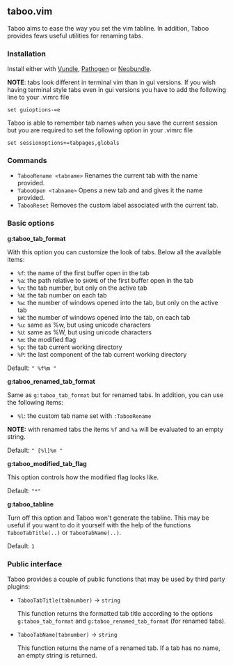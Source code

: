 ## taboo.vim

Taboo aims to ease the way you set the vim tabline. In addition, Taboo provides fews useful utilities for renaming tabs.

### Installation

Install either with [Vundle](https://github.com/gmarik/vundle), [Pathogen](https://github.com/tpope/vim-pathogen) or [Neobundle](https://github.com/Shougo/neobundle.vim).

**NOTE**: tabs look different in terminal vim than in gui versions. If you wish having terminal style tabs even in gui versions you have to add the following line to your .vimrc file
```vim
set guioptions-=e
```

Taboo is able to remember tab names when you save the current session but you are required to set the following option in your .vimrc file
```vim
set sessionoptions+=tabpages,globals
```

### Commands

- `TabooRename <tabname>` Renames the current tab with the name provided.
- `TabooOpen <tabname>` Opens a new tab and and gives it the name provided.
- `TabooReset` Removes the custom label associated with the current tab.

### Basic options

**g:taboo\_tab\_format**

With this option you can customize the look of tabs. Below all the available items:

- `%f`: the name of the first buffer open in the tab
- `%a`: the path relative to `$HOME` of the first buffer open in the tab
- `%n`: the tab number, but only on the active tab
- `%N`: the tab number on each tab
- `%w`: the number of windows opened into the tab, but only on the active tab
- `%W`: the number of windows opened into the tab, on each tab
- `%u`: same as %w, but using unicode characters
- `%U`: same as %W, but using unicode characters
- `%m`: the modified flag
- `%p`: the tab current working directory
- `%P`: the last component of the tab current working directory

Default: `" %f%m "`

**g:taboo\_renamed\_tab\_format**

Same as `g:taboo_tab_format` but for renamed tabs. In addition, you can use the following items:

- `%l`: the custom tab name set with `:TabooRename`

**NOTE:** with renamed tabs the items `%f` and `%a` will be evaluated to an empty string.

Default: `" [%l]%m "`

**g:taboo\_modified\_tab\_flag**

This option controls how the modified flag looks like.

Default: `"*"`

**g:taboo\_tabline**

Turn off this option and Taboo won't generate the tabline. This may be useful if you want to do it yourself with the help of the functions `TabooTabTitle(..)` or `TabooTabName(..)`.

Default: `1`

### Public interface

Taboo provides a couple of public functions that may be used by third party plugins:

- `TabooTabTitle(tabnumber)` -> `string`

    This function returns the formatted tab title according to the options `g:taboo_tab_format` and `g:taboo_renamed_tab_format` (for renamed tabs).

- `TabooTabName(tabnumber)` -> `string`

    This function returns the name of a renamed tab. If a tab has no name, an empty string is returned.

